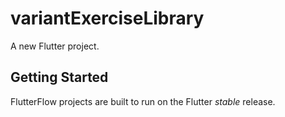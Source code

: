 # variantExerciseLibrary

A new Flutter project.

## Getting Started

FlutterFlow projects are built to run on the Flutter _stable_ release.

